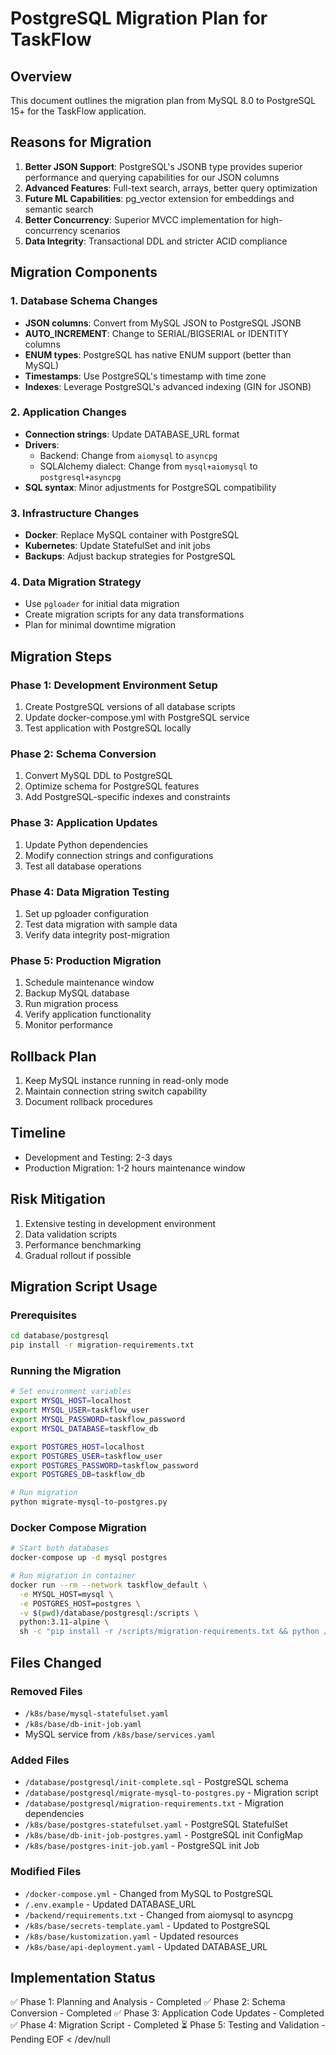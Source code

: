# PostgreSQL Migration Plan for TaskFlow

## Overview
This document outlines the migration plan from MySQL 8.0 to PostgreSQL 15+ for the TaskFlow application.

## Reasons for Migration
1. **Better JSON Support**: PostgreSQL's JSONB type provides superior performance and querying capabilities for our JSON columns
2. **Advanced Features**: Full-text search, arrays, better query optimization
3. **Future ML Capabilities**: pg_vector extension for embeddings and semantic search
4. **Better Concurrency**: Superior MVCC implementation for high-concurrency scenarios
5. **Data Integrity**: Transactional DDL and stricter ACID compliance

## Migration Components

### 1. Database Schema Changes
- **JSON columns**: Convert from MySQL JSON to PostgreSQL JSONB
- **AUTO_INCREMENT**: Change to SERIAL/BIGSERIAL or IDENTITY columns
- **ENUM types**: PostgreSQL has native ENUM support (better than MySQL)
- **Timestamps**: Use PostgreSQL's timestamp with time zone
- **Indexes**: Leverage PostgreSQL's advanced indexing (GIN for JSONB)

### 2. Application Changes
- **Connection strings**: Update DATABASE_URL format
- **Drivers**: 
  - Backend: Change from `aiomysql` to `asyncpg`
  - SQLAlchemy dialect: Change from `mysql+aiomysql` to `postgresql+asyncpg`
- **SQL syntax**: Minor adjustments for PostgreSQL compatibility

### 3. Infrastructure Changes
- **Docker**: Replace MySQL container with PostgreSQL
- **Kubernetes**: Update StatefulSet and init jobs
- **Backups**: Adjust backup strategies for PostgreSQL

### 4. Data Migration Strategy
- Use `pgloader` for initial data migration
- Create migration scripts for any data transformations
- Plan for minimal downtime migration

## Migration Steps

### Phase 1: Development Environment Setup
1. Create PostgreSQL versions of all database scripts
2. Update docker-compose.yml with PostgreSQL service
3. Test application with PostgreSQL locally

### Phase 2: Schema Conversion
1. Convert MySQL DDL to PostgreSQL
2. Optimize schema for PostgreSQL features
3. Add PostgreSQL-specific indexes and constraints

### Phase 3: Application Updates
1. Update Python dependencies
2. Modify connection strings and configurations
3. Test all database operations

### Phase 4: Data Migration Testing
1. Set up pgloader configuration
2. Test data migration with sample data
3. Verify data integrity post-migration

### Phase 5: Production Migration
1. Schedule maintenance window
2. Backup MySQL database
3. Run migration process
4. Verify application functionality
5. Monitor performance

## Rollback Plan
1. Keep MySQL instance running in read-only mode
2. Maintain connection string switch capability
3. Document rollback procedures

## Timeline
- Development and Testing: 2-3 days
- Production Migration: 1-2 hours maintenance window

## Risk Mitigation
1. Extensive testing in development environment
2. Data validation scripts
3. Performance benchmarking
4. Gradual rollout if possible
## Migration Script Usage

### Prerequisites
```bash
cd database/postgresql
pip install -r migration-requirements.txt
```

### Running the Migration
```bash
# Set environment variables
export MYSQL_HOST=localhost
export MYSQL_USER=taskflow_user
export MYSQL_PASSWORD=taskflow_password
export MYSQL_DATABASE=taskflow_db

export POSTGRES_HOST=localhost
export POSTGRES_USER=taskflow_user
export POSTGRES_PASSWORD=taskflow_password
export POSTGRES_DB=taskflow_db

# Run migration
python migrate-mysql-to-postgres.py
```

### Docker Compose Migration
```bash
# Start both databases
docker-compose up -d mysql postgres

# Run migration in container
docker run --rm --network taskflow_default \
  -e MYSQL_HOST=mysql \
  -e POSTGRES_HOST=postgres \
  -v $(pwd)/database/postgresql:/scripts \
  python:3.11-alpine \
  sh -c "pip install -r /scripts/migration-requirements.txt && python /scripts/migrate-mysql-to-postgres.py"
```

## Files Changed

### Removed Files
- `/k8s/base/mysql-statefulset.yaml`
- `/k8s/base/db-init-job.yaml`
- MySQL service from `/k8s/base/services.yaml`

### Added Files
- `/database/postgresql/init-complete.sql` - PostgreSQL schema
- `/database/postgresql/migrate-mysql-to-postgres.py` - Migration script
- `/database/postgresql/migration-requirements.txt` - Migration dependencies
- `/k8s/base/postgres-statefulset.yaml` - PostgreSQL StatefulSet
- `/k8s/base/db-init-job-postgres.yaml` - PostgreSQL init ConfigMap
- `/k8s/base/postgres-init-job.yaml` - PostgreSQL init Job

### Modified Files
- `/docker-compose.yml` - Changed from MySQL to PostgreSQL
- `/.env.example` - Updated DATABASE_URL
- `/backend/requirements.txt` - Changed from aiomysql to asyncpg
- `/k8s/base/secrets-template.yaml` - Updated to PostgreSQL
- `/k8s/base/kustomization.yaml` - Updated resources
- `/k8s/base/api-deployment.yaml` - Updated DATABASE_URL

## Implementation Status
✅ Phase 1: Planning and Analysis - Completed
✅ Phase 2: Schema Conversion - Completed
✅ Phase 3: Application Code Updates - Completed
✅ Phase 4: Migration Script - Completed
⏳ Phase 5: Testing and Validation - Pending
EOF < /dev/null
